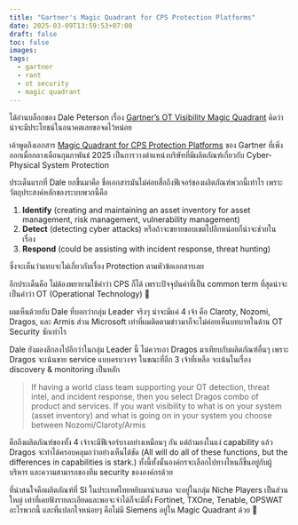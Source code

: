 ```yaml
---
title: "Gartner's Magic Quadrant for CPS Protection Platforms"
date: 2025-03-09T13:59:53+07:00
draft: false
toc: false
images:
tags:
  - gartner
  - rant
  - ot security
  - magic quadrant
---
```


ได้อ่านบล็อกของ Dale Peterson เรื่อง [Gartner’s OT Visibility Magic Quadrant](https://dale-peterson.com/2025/03/04/gartners-ot-visibility-magic-quadrant/) คิดว่าน่าจะมีประโยชน์ในอนาคตเลยขอจดไว้หน่อย

เค้าพูดถึงเอกสาร [Magic Quadrant for CPS Protection Platforms](https://www.gartner.com/doc/reprints?id=1-2KAV7A6A&ct=250218&st=sb) ของ Gartner ที่เพิ่งออกเมื่อกลางเดือนกุมภาพันธ์ 2025 เป็นการวางตำแหน่งบริษัทที่มีผลิตภัณฑ์เกี่ยวกับ Cyber-Physical System Protection

ประเด็นแรกที่ Dale ยกขึ้นมาคือ ชื่อเอกสารมันไม่ค่อยสื่อถึงฟีเจอร์ของผลิตภัณฑ์พวกนี้เท่าไร เพราะวัตถุประสงค์หลักของระบบพวกนี้คือ

1. **Identify** (creating and maintaining an asset inventory for asset management, risk management, vulnerability management)
2. **Detect** (detecting cyber attacks) หรือถ้าจะขยายขอบเขตไปอีกหน่อยก็น่าจะช่วยในเรื่อง
3. **Respond** (could be assisting with incident response, threat hunting)

ซึ่งจะเห็นว่าแทบจะไม่เกี่ยวกับเรื่อง Protection ตามหัวข้อเอกสารเลย

อีกประเด็นคือ ไม่ต้องพยายามใช้คำว่า CPS ก็ได้ เพราะปัจจุบันคำที่เป็น common term ที่สุดน่าจะเป็นคำว่า OT (Operational Technology) 🤣

ผมเห็นด้วยกับ Dale ที่บอกว่ากลุ่ม Leader จริงๆ น่าจะมีแค่ 4 เจ้า คือ Claroty, Nozomi, Dragos, และ Armis ส่วน Microsoft เท่าที่ผมติดตามข่าวมาก็จะไม่ค่อยเห็นบทบาทในด้าน OT Security ซักเท่าไร

Dale ยังมองลึกลงไปอีกว่าในกลุ่ม Leader นี้ ไม่ควรเอา Dragos มาเทียบกับผลิตภัณฑ์อื่นๆ เพราะ Dragos จะเน้นขาย service แบบครบวงจร ในขณะที่อีก 3 เจ้าที่เหลือ จะเน้นในเรื่อง discovery & monitoring เป็นหลัก

> If having a world class team supporting your OT detection, threat intel, and incident response, then you select Dragos combo of product and services. If you want visibility to what is on your system (asset inventory) and what is going on in your system you choose between Nozomi/Claroty/Armis

คือถึงผลิตภัณฑ์ของทั้ง 4 เจ้าจะมีฟีเจอร์บางอย่างเหมือนๆ กัน แต่ถ้ามองในแง่ capability แล้ว Dragos จะทำได้ครอบคลุมกว่าอย่างเห็นได้ชัด (All will do all of these functions, but the differences in capabilities is stark.) ทั้งนี้ทั้งนั้นองค์กรจะเลือกไปทางไหนก็ขึ้นอยู่กับผู้บริหาร และความสามารถของทีม security ขององค์กรด้วย

ที่น่าสนใจคือผลิตภัณฑ์ที่ SI ในประเทศไทยหยิบมานำเสนอ จะอยู่ในกลุ่ม Niche Players เป็นส่วนใหญ่ เท่าที่เคยฟังรายละเอียดและพอจะจำได้ก็จะมีทั้ง Fortinet, TXOne, Tenable, OPSWAT อะไรพวกนี้ และที่แปลกใจหน่อยๆ คือไม่มี Siemens อยู่ใน Magic Quadrant ด้วย 🤔
